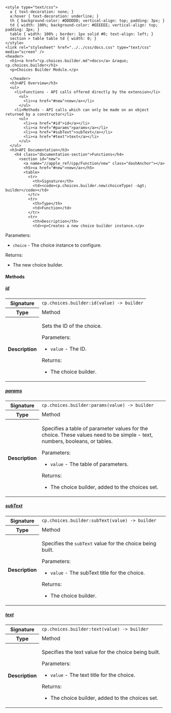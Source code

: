     <style type="text/css">
      a { text-decoration: none; }
      a:hover { text-decoration: underline; }
      th { background-color: #DDDDDD; vertical-align: top; padding: 3px; }
      td { width: 100%; background-color: #EEEEEE; vertical-align: top; padding: 3px; }
      table { width: 100% ; border: 1px solid #0; text-align: left; }
      section > table table td { width: 0; }
    </style>
    <link rel="stylesheet" href="../../css/docs.css" type="text/css" media="screen" />
    <header>
      <h1><a href="cp.choices.builder.md">docs</a> &raquo; cp.choices.builder</h1>
      <p>Choices Builder Module.</p>

      </header>
      <h3>API Overview</h3>
      <ul>
        <li>Functions - API calls offered directly by the extension</li>
          <ul>
            <li><a href="#new">new</a></li>
          </ul>
        <li>Methods - API calls which can only be made on an object returned by a constructor</li>
          <ul>
            <li><a href="#id">id</a></li>
            <li><a href="#params">params</a></li>
            <li><a href="#subText">subText</a></li>
            <li><a href="#text">text</a></li>
          </ul>
      </ul>
      <h3>API Documentation</h3>
        <h4 class="documentation-section">Functions</h4>
          <section id="new">
            <a name="//apple_ref/cpp/Function/new" class="dashAnchor"></a>
            <h5><a href="#new">new</a></h5>
            <table>
              <tr>
                <th>Signature</th>
                <td><code>cp.choices.builder.new(choiceType) -&gt; builder</code></td>
              </tr>
              <tr>
                <th>Type</th>
                <td>Function</td>
              </tr>
              <tr>
                <th>Description</th>
                <td><p>Creates a new choice builder instance.</p>
<p>Parameters:</p>
<ul>
<li><code>choice</code>  - The choice instance to configure.</li>
</ul>
<p>Returns:</p>
<ul>
<li>The new choice builder.</li>
</ul>
</td>
              </tr>
            </table>
          </section>
        <h4 class="documentation-section">Methods</h4>
          <section id="id">
            <a name="//apple_ref/cpp/Method/id" class="dashAnchor"></a>
            <h5><a href="#id">id</a></h5>
            <table>
              <tr>
                <th>Signature</th>
                <td><code>cp.choices.builder:id(value) -&gt; builder</code></td>
              </tr>
              <tr>
                <th>Type</th>
                <td>Method</td>
              </tr>
              <tr>
                <th>Description</th>
                <td><p>Sets the ID of the choice.</p>
<p>Parameters:</p>
<ul>
<li><code>value</code>   - The ID.</li>
</ul>
<p>Returns:</p>
<ul>
<li>The choice builder.</li>
</ul>
</td>
              </tr>
            </table>
          </section>
          <section id="params">
            <a name="//apple_ref/cpp/Method/params" class="dashAnchor"></a>
            <h5><a href="#params">params</a></h5>
            <table>
              <tr>
                <th>Signature</th>
                <td><code>cp.choices.builder:params(value) -&gt; builder</code></td>
              </tr>
              <tr>
                <th>Type</th>
                <td>Method</td>
              </tr>
              <tr>
                <th>Description</th>
                <td><p>Specifies a table of parameter values for the choice. These
values need to be simple - text, numbers, booleans, or tables.</p>
<p>Parameters:</p>
<ul>
<li><code>value</code>   - The table of parameters.</li>
</ul>
<p>Returns:</p>
<ul>
<li>The choice builder, added to the choices set.</li>
</ul>
</td>
              </tr>
            </table>
          </section>
          <section id="subText">
            <a name="//apple_ref/cpp/Method/subText" class="dashAnchor"></a>
            <h5><a href="#subText">subText</a></h5>
            <table>
              <tr>
                <th>Signature</th>
                <td><code>cp.choices.builder:subText(value) -&gt; builder</code></td>
              </tr>
              <tr>
                <th>Type</th>
                <td>Method</td>
              </tr>
              <tr>
                <th>Description</th>
                <td><p>Specifies the <code>subText</code> value for the choice being built.</p>
<p>Parameters:</p>
<ul>
<li><code>value</code>   - The subText title for the choice.</li>
</ul>
<p>Returns:</p>
<ul>
<li>The choice builder.</li>
</ul>
</td>
              </tr>
            </table>
          </section>
          <section id="text">
            <a name="//apple_ref/cpp/Method/text" class="dashAnchor"></a>
            <h5><a href="#text">text</a></h5>
            <table>
              <tr>
                <th>Signature</th>
                <td><code>cp.choices.builder:text(value) -&gt; builder</code></td>
              </tr>
              <tr>
                <th>Type</th>
                <td>Method</td>
              </tr>
              <tr>
                <th>Description</th>
                <td><p>Specifies the text value for the choice being built.</p>
<p>Parameters:</p>
<ul>
<li><code>value</code>   - The text title for the choice.</li>
</ul>
<p>Returns:</p>
<ul>
<li>The choice builder, added to the choices set.</li>
</ul>
</td>
              </tr>
            </table>
          </section>

